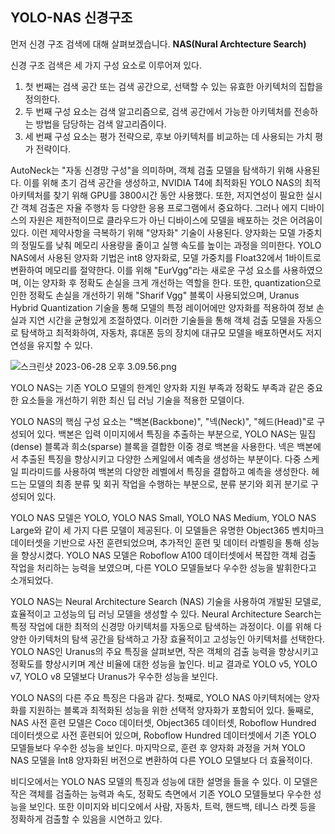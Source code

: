 ## YOLO-NAS 신경구조

먼저 신경 구조 검색에 대해 살펴보겠습니다. **NAS(Nural Archtecture Search)**

신경 구조 검색은 세 가지 구성 요소로 이루어져 있다.

1. 첫 번째는 검색 공간 또는 검색 공간으로, 선택할 수 있는 유효한 아키텍처의 집합을 정의한다.
2. 두 번째 구성 요소는 검색 알고리즘으로, 검색 공간에서 가능한 아키텍처를 전송하는 방법을 담당하는 검색 알고리즘이다.
3. 세 번째 구성 요소는 평가 전략으로, 후보 아키텍처를 비교하는 데 사용되는 가치 평가 전략이다.

AutoNeck는 "자동 신경망 구성"을 의미하며, 객체 검출 모델을 탐색하기 위해 사용된다. 이를 위해 초기 검색 공간을 생성하고, NVIDIA T4에 최적화된 YOLO NAS의 최적 아키텍처를 찾기 위해 GPU를 3800시간 동안 사용했다. 또한, 저지연성이 필요한 실시간 객체 검출은 자율 주행차 등 다양한 응용 프로그램에서 중요하다. 그러나 에지 디바이스의 자원은 제한적이므로 클라우드가 아닌 디바이스에 모델을 배포하는 것은 어려움이 있다. 이런 제약사항을 극복하기 위해 "양자화" 기술이 사용된다. 양자화는 모델 가중치의 정밀도를 낮춰 메모리 사용량을 줄이고 실행 속도를 높이는 과정을 의미한다. YOLO NAS에서 사용된 양자화 기법은 int8 양자화로, 모델 가중치를 Float32에서 1바이트로 변환하여 메모리를 절약한다. 이를 위해 "EurVgg"라는 새로운 구성 요소를 사용하였으며, 이는 양자화 후 정확도 손실을 크게 개선하는 역할을 한다. 또한, quantization으로 인한 정확도 손실을 개선하기 위해 "Sharif Vgg" 블록이 사용되었으며, Uranus Hybrid Quantization 기술을 통해 모델의 특정 레이어에만 양자화를 적용하여 정보 손실과 지연 시간을 균형있게 조절하였다. 이러한 기술들을 통해 객체 검출 모델을 자동으로 탐색하고 최적화하여, 자동차, 휴대폰 등의 장치에 대규모 모델을 배포하면서도 저지연성을 유지할 수 있다.

![스크린샷 2023-06-28 오후 3.09.56.png](https://s3-us-west-2.amazonaws.com/secure.notion-static.com/07c68990-9bf6-4729-bc72-7a1c3d3488fc/%E1%84%89%E1%85%B3%E1%84%8F%E1%85%B3%E1%84%85%E1%85%B5%E1%86%AB%E1%84%89%E1%85%A3%E1%86%BA_2023-06-28_%E1%84%8B%E1%85%A9%E1%84%92%E1%85%AE_3.09.56.png)

YOLO NAS는 기존 YOLO 모델의 한계인 양자화 지원 부족과 정확도 부족과 같은 중요한 요소들을 개선하기 위한 최신 딥 러닝 기술을 적용한 모델이다.

YOLO NAS의 핵심 구성 요소는 "백본(Backbone)", "넥(Neck)", "헤드(Head)"로 구성되어 있다. 백본은 입력 이미지에서 특징을 추출하는 부분으로, YOLO NAS는 밀집(dense) 블록과 희소(sparse) 블록을 결합한 이중 경로 백본을 사용한다. 넥은 백본에서 추출된 특징을 향상시키고 다양한 스케일에서 예측을 생성하는 부분이다. 다중 스케일 피라미드를 사용하여 백본의 다양한 레벨에서 특징을 결합하고 예측을 생성한다. 헤드는 모델의 최종 분류 및 회귀 작업을 수행하는 부분으로, 분류 분기와 회귀 분기로 구성되어 있다.

YOLO NAS 모델은 YOLO, YOLO NAS Small, YOLO NAS Medium, YOLO NAS Large와 같이 세 가지 다른 모델이 제공된다. 이 모델들은 유명한 Object365 벤치마크 데이터셋을 기반으로 사전 훈련되었으며, 추가적인 훈련 및 데이터 라벨링을 통해 성능을 향상시켰다. YOLO NAS 모델은 Roboflow A100 데이터셋에서 복잡한 객체 검출 작업을 처리하는 능력을 보였으며, 다른 YOLO 모델들보다 우수한 성능을 발휘한다고 소개되었다.

YOLO NAS는 Neural Architecture Search (NAS) 기술을 사용하여 개발된 모델로, 효율적이고 고성능의 딥 러닝 모델을 생성할 수 있다. Neural Architecture Search는 특정 작업에 대한 최적의 신경망 아키텍처를 자동으로 탐색하는 과정이다. 이를 위해 다양한 아키텍처의 탐색 공간을 탐색하고 가장 효율적이고 고성능인 아키텍처를 선택한다. YOLO NAS인 Uranus의 주요 특징을 살펴보면, 작은 객체의 검출 능력을 향상시키고 정확도를 향상시키며 계산 비율에 대한 성능을 높인다. 비교 결과로 YOLO v5, YOLO v7, YOLO v8 모델보다 Uranus가 우수한 성능을 보인다.

 YOLO NAS의 다른 주요 특징은 다음과 같다. 첫째로, YOLO NAS 아키텍처에는 양자화를 지원하는 블록과 최적화된 성능을 위한 선택적 양자화가 포함되어 있다. 둘째로, NAS 사전 훈련 모델은 Coco 데이터셋, Object365 데이터셋, Roboflow Hundred 데이터셋으로 사전 훈련되어 있으며, Roboflow Hundred 데이터셋에서 기존 YOLO 모델들보다 우수한 성능을 보인다. 마지막으로, 훈련 후 양자화 과정을 거쳐 YOLO NAS 모델을 Int8 양자화된 버전으로 변환하여 다른 YOLO 모델보다 더 효율적이다.

비디오에서는 YOLO NAS 모델의 특징과 성능에 대한 설명을 들을 수 있다. 이 모델은 작은 객체를 검출하는 능력과 속도, 정확도 측면에서 기존 YOLO 모델들보다 우수한 성능을 보인다. 또한 이미지와 비디오에서 사람, 자동차, 트럭, 핸드백, 테니스 라켓 등을 정확하게 검출할 수 있음을 시연하고 있다.